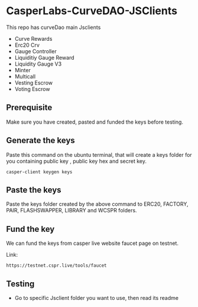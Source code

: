 # CasperLabs-CurveDAO-JSClients

This repo has curveDao main Jsclients

* Curve Rewards
* Erc20 Crv
* Gauge Controller
* Liquiditiy Gauge Reward
* Liquidity Gauge V3
* Minter
* Multicall
* Vesting Escrow
* Voting Escrow

## Prerequisite

Make sure you have created, pasted and funded the keys before testing.

## Generate the keys

Paste this command on the ubuntu terminal, that will create a keys folder for you containing public key , public key hex and secret key.

```
casper-client keygen keys

```
## Paste the keys

Paste the keys folder created by the above command to ERC20, FACTORY, PAIR, FLASHSWAPPER, LIBRARY and WCSPR folders.

## Fund the key

We can fund the keys from casper live website faucet page on testnet.

Link:

```
https://testnet.cspr.live/tools/faucet

```

## Testing

* Go to specific Jsclient folder you want to use, then read its readme
